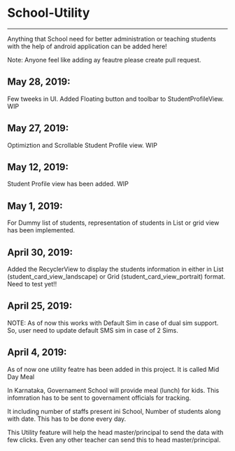 # School-Utility
----------------
Anything that School need for better administration or teaching students with the help of android application can be added here!

Note: Anyone feel like adding ay feautre please create pull request.

May 28, 2019:
------------
Few tweeks in UI. Added Floating button and toolbar to StudentProfileView. WIP

May 27, 2019:
------------
Optimiztion and Scrollable Student Profile view. WIP

May 12, 2019:
------------
Student Profile view has been added. WIP

May 1, 2019:
-----------
For Dummy list of students, representation of students in List or grid view has been implemented.

April 30, 2019:
--------------
Added the RecyclerView to display the students information in either in List (student_card_view_landscape) or Grid (student_card_view_portrait) format. 
Need to test yet!!

April 25, 2019:
--------------
NOTE: As of now this works with Default Sim in case of dual sim support. So, user need to update default SMS sim in case of 2 Sims.

April 4, 2019:
-------------
As of now one utility featre has been added in this project. It is called Mid Day Meal

In Karnataka, Governament School will provide meal (lunch) for kids. This infomration has to be sent to governament officials for tracking.

It including number of staffs present ini School, Number of students along with date. This has to be done every day.

This Utility feature will help the head master/principal to send the data with few clicks. Even any other teacher can send this to head master/principal.
